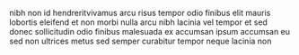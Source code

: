 nibh non id hendreritvivamus arcu risus tempor odio finibus elit mauris lobortis
eleifend et non morbi nulla arcu nibh lacinia vel tempor et sed donec
sollicitudin odio finibus malesuada ex accumsan ipsum accumsan eu sed non
ultrices metus sed semper curabitur tempor neque lacinia non